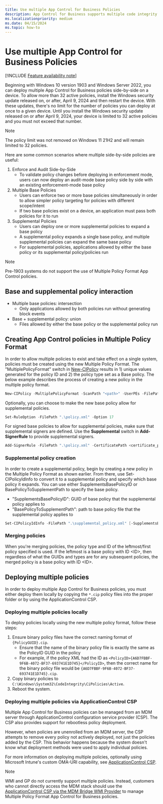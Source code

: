 ```yaml
---
title: Use multiple App Control for Business Policies
description: App Control for Business supports multiple code integrity policies for one device.
ms.localizationpriority: medium
ms.date: 04/15/2024
ms.topic: how-to
---
```


# Use multiple App Control for Business Policies

[!INCLUDE [Feature availability note](../includes/feature-availability-note.md)]

Beginning with Windows 10 version 1903 and Windows Server 2022, you can deploy multiple App Control for Business policies side-by-side on a device. To allow more than 32 active policies, install the Windows security update released on, or after, April 9, 2024 and then restart the device. With these updates, there's no limit for the number of policies you can deploy at once to a given device. Until you install the Windows security update released on or after April 9, 2024, your device is limited to 32 active policies and you must not exceed that number.

>[!NOTE]
>The policy limit was not removed on Windows 11 21H2 and will remain limited to 32 policies.

Here are some common scenarios where multiple side-by-side policies are useful:

1. Enforce and Audit Side-by-Side
    - To validate policy changes before deploying in enforcement mode, users can now deploy an audit-mode base policy side by side with an existing enforcement-mode base policy
2. Multiple Base Policies
    - Users can enforce two or more base policies simultaneously in order to allow simpler policy targeting for policies with different scope/intent
    - If two base policies exist on a device, an application must pass both policies for it to run
3. Supplemental Policies
    - Users can deploy one or more supplemental policies to expand a base policy
    - A supplemental policy expands a single base policy, and multiple supplemental policies can expand the same base policy
    - For supplemental policies, applications allowed by either the base policy or its supplemental policy/policies run

> [!NOTE]
> Pre-1903 systems do not support the use of Multiple Policy Format App Control policies.

## Base and supplemental policy interaction

- Multiple base policies: intersection
  - Only applications allowed by both policies run without generating block events
- Base + supplemental policy: union
  - Files allowed by either the base policy or the supplemental policy run

## Creating App Control policies in Multiple Policy Format

In order to allow multiple policies to exist and take effect on a single system, policies must be created using the new Multiple Policy Format. The "MultiplePolicyFormat" switch in [New-CIPolicy](/powershell/module/configci/new-cipolicy?preserve-view=true&view=win10-ps) results in 1) unique values generated for the policy ID and 2) the policy type set as a Base policy. The below example describes the process of creating a new policy in the multiple policy format.

```powershell
New-CIPolicy -MultiplePolicyFormat -ScanPath "<path>" -UserPEs -FilePath ".\policy.xml" -Level FilePublisher -Fallback SignedVersion,Publisher,Hash
```

Optionally, you can choose to make the new base policy allow for supplemental policies.

```powershell
Set-RuleOption -FilePath ".\policy.xml" -Option 17
```

For signed base policies to allow for supplemental policies, make sure that supplemental signers are defined. Use the **Supplemental** switch in **Add-SignerRule** to provide supplemental signers.

```powershell
Add-SignerRule -FilePath ".\policy.xml" -CertificatePath <certificate_path_> [-Kernel] [-User] [-Update] [-Supplemental] [-Deny]
```

### Supplemental policy creation

In order to create a supplemental policy, begin by creating a new policy in the Multiple Policy Format as shown earlier. From there, use Set-CIPolicyIdInfo to convert it to a supplemental policy and specify which base policy it expands. You can use either SupplementsBasePolicyID or BasePolicyToSupplementPath to specify the base policy.

- "SupplementsBasePolicyID": GUID of base policy that the supplemental policy applies to
- "BasePolicyToSupplementPath": path to base policy file that the supplemental policy applies to

```powershell
Set-CIPolicyIdInfo -FilePath ".\supplemental_policy.xml" [-SupplementsBasePolicyID <BasePolicyGUID>] [-BasePolicyToSupplementPath <basepolicy_path_>] -PolicyId <policy_Id> -PolicyName <PolicyName>
```

### Merging policies

When you're merging policies, the policy type and ID of the leftmost/first policy specified is used. If the leftmost is a base policy with ID \<ID>, then regardless of what the GUIDs and types are for any subsequent policies, the merged policy is a base policy with ID \<ID>.

## Deploying multiple policies

In order to deploy multiple App Control for Business policies, you must either deploy them locally by copying the `*.cip` policy files into the proper folder or by using the ApplicationControl CSP.

### Deploying multiple policies locally

To deploy policies locally using the new multiple policy format, follow these steps:

1. Ensure binary policy files have the correct naming format of `{PolicyGUID}.cip`.
   - Ensure that the name of the binary policy file is exactly the same as the PolicyID GUID in the policy
   - For example, if the policy XML had the ID as `<PolicyID>{A6D7FBBF-9F6B-4072-BF37-693741E1D745}</PolicyID>`, then the correct name for the binary policy file would be `{A6D7FBBF-9F6B-4072-BF37-693741E1D745}.cip`.
2. Copy binary policies to `C:\Windows\System32\CodeIntegrity\CiPolicies\Active`.
3. Reboot the system.

### Deploying multiple policies via ApplicationControl CSP

Multiple App Control for Business policies can be managed from an MDM server through ApplicationControl configuration service provider (CSP). The CSP also provides support for rebootless policy deployment.<br>

However, when policies are unenrolled from an MDM server, the CSP attempts to remove every policy not actively deployed, not just the policies added by the CSP. This behavior happens because the system doesn't know what deployment methods were used to apply individual policies.

For more information on deploying multiple policies, optionally using Microsoft Intune's custom OMA-URI capability, see [ApplicationControl CSP](/windows/client-management/mdm/applicationcontrol-csp).

> [!NOTE]
> WMI and GP do not currently support multiple policies. Instead, customers who cannot directly access the MDM stack should use the [ApplicationControl CSP via the MDM Bridge WMI Provider](/windows/client-management/mdm/applicationcontrol-csp#powershell-and-wmi-bridge-usage-guidance) to manage Multiple Policy Format App Control for Business policies.
